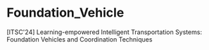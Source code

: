 # Foundation_Vehicle
[ITSC'24] Learning-empowered Intelligent Transportation Systems: Foundation Vehicles and Coordination Techniques
